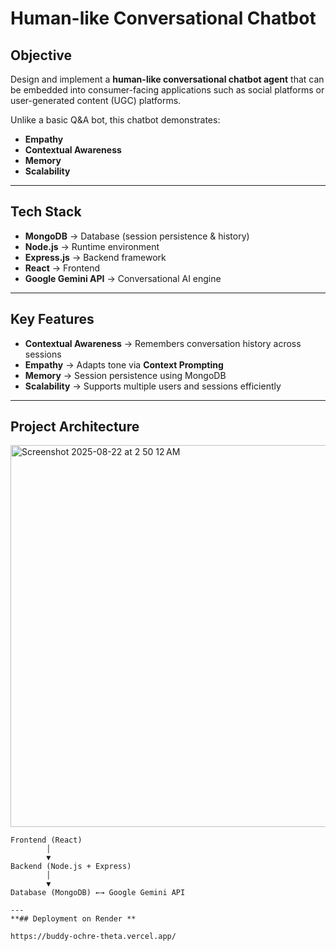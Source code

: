 # Human-like Conversational Chatbot

## Objective  
Design and implement a **human-like conversational chatbot agent** that can be embedded into consumer-facing applications such as social platforms or user-generated content (UGC) platforms.  

Unlike a basic Q&A bot, this chatbot demonstrates:  
- **Empathy**  
- **Contextual Awareness**  
- **Memory**  
- **Scalability**  

---

## Tech Stack  

- **MongoDB** → Database (session persistence & history)  
- **Node.js** → Runtime environment  
- **Express.js** → Backend framework  
- **React** → Frontend  
- **Google Gemini API** → Conversational AI engine  

---

## Key Features  

- **Contextual Awareness** → Remembers conversation history across sessions  
- **Empathy** → Adapts tone via **Context Prompting**  
- **Memory** → Session persistence using MongoDB  
- **Scalability** → Supports multiple users and sessions efficiently  

---

## Project Architecture  

<img width="1085" height="611" alt="Screenshot 2025-08-22 at 2 50 12 AM" src="https://github.com/user-attachments/assets/8e7b893b-608a-4eda-ad60-beeb0d2df838" />

```plaintext
Frontend (React)
        │
        ▼
Backend (Node.js + Express)
        │
        ▼
Database (MongoDB) ←→ Google Gemini API

---
**## Deployment on Render **

https://buddy-ochre-theta.vercel.app/
